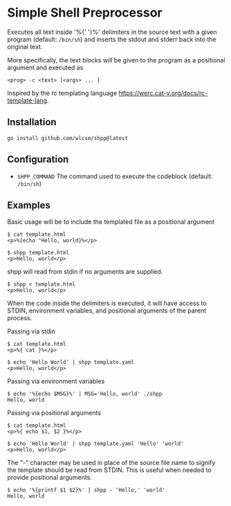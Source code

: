 # Simple Shell Preprocessor

Executes all text inside '%{' '}%' delimiters in the source text with a given program (default: `/bin/sh`) and inserts the stdout and stderr back into the original text.

More specifically, the text blocks will be given to the program as a positional argument and executed as

```
<prog> -c <text> [<args> ... ]
```

Inspired by the rc templating language https://werc.cat-v.org/docs/rc-template-lang.

## Installation

```
go install github.com/wlcsm/shpp@latest
```

## Configuration

* `SHPP_COMMAND`  The command used to execute the codeblock (default: `/bin/sh`)

## Examples

Basic usage will be to include the templated file as a positional argument

```
$ cat template.html
<p>%{echo "Hello, world}%</p>

$ shpp template.html
<p>Hello, world</p>
```

shpp will read from stdin if no arguments are supplied.

```
$ shpp < template.html
<p>Hello, world</p>
```

When the code inside the delimiters is executed, it will have access to STDIN, environment variables, and positional arguments of the parent process.

Passing via stdin

```
$ cat template.html
<p>%{ cat }%</p>

$ echo 'Hello World' | shpp template.yaml
<p>Hello, world</p>
```

Passing via environment variables

```
$ echo '%{echo $MSG}%' | MSG='Hello, world' ./shpp
Hello, world
```

Passing via positional arguments

```
$ cat template.html
<p>%{ echo $1, $2 }%</p>

$ echo 'Hello World' | shpp template.yaml 'Hello' 'world'
<p>Hello, world</p>
```

The "-" character may be used in place of the source file name to signify the template should be read from STDIN. This is useful when needed to provide positional arguments.

```
$ echo '%{printf $1 $2}%' | shpp - 'Hello,' 'world'
Hello, world
```
